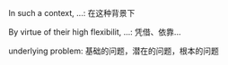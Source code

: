 In such a context, ...: 在这种背景下

By virtue of their high flexibilit, ...: 凭借、依靠...

underlying problem: 基础的问题，潜在的问题，根本的问题
